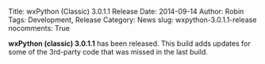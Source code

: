 Title: wxPython (Classic) 3.0.1.1 Release
Date: 2014-09-14
Author: Robin
Tags: Development, Release
Category: News
slug: wxpython-3.0.1.1-release
nocomments: True

**wxPython (classic) 3.0.1.1** has been released. This build adds updates for 
some of the 3rd-party code that was missed in the last build.

